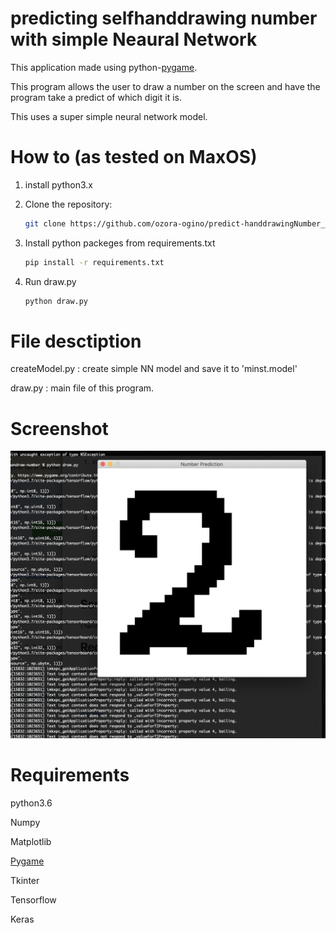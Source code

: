 # predicting selfhanddrawing number with simple Neaural Network
This application made using python-[pygame](pygame).

This program allows the user to draw a number on the screen and have the program take a predict of which digit it is. 

This uses a super simple neural network model.
# How to (as tested on MaxOS)
1. install python3.x
1. Clone the repository:
    ```bash
    git clone https://github.com/ozora-ogino/predict-handdrawingNumber_NN/ 
    ```

2. Install python packeges from requirements.txt
    ```bash
    pip install -r requirements.txt
    ```

3. Run draw.py
    ```bash
    python draw.py
    ```
# File desctiption

createModel.py : create simple NN model and save it to 'minst.model' 

draw.py : main file of this program.

# Screenshot
![](screenshot.png)

# Requirements
python3.6

Numpy 

Matplotlib

[Pygame](pygame)

Tkinter

Tensorflow

Keras

[pygame]: http://www.pygame.org
